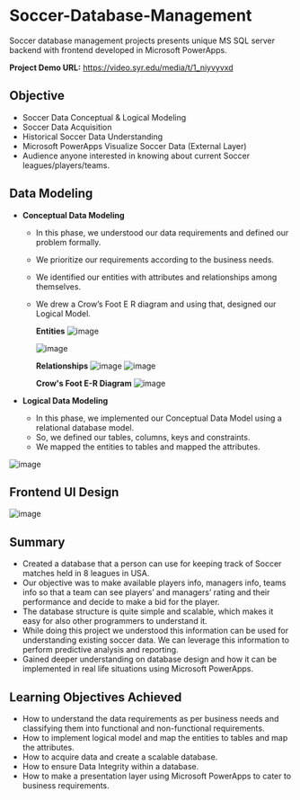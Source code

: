 # Soccer-Database-Management
Soccer database management projects presents unique MS SQL server backend with frontend developed in Microsoft PowerApps. 

**Project Demo URL:** https://video.syr.edu/media/t/1_niyvyvxd

## Objective
* Soccer Data Conceptual & Logical Modeling
* Soccer Data Acquisition
* Historical Soccer Data Understanding
* Microsoft PowerApps Visualize Soccer Data (External Layer)
* Audience anyone interested in knowing about current Soccer leagues/players/teams.

## Data Modeling

* **Conceptual Data Modeling**
    * In this phase, we understood our data requirements and defined our problem formally.
    * We prioritize our requirements according to the business needs.
    * We identified our entities with attributes and relationships among themselves.
    * We drew a Crow’s Foot E R diagram and using that, designed our Logical Model.
      
      **Entities**
        ![image](https://user-images.githubusercontent.com/84480824/206969086-0744fe6c-814b-4e95-a136-437b1727a6ef.png)
        
        ![image](https://user-images.githubusercontent.com/84480824/206969162-fdfe2619-3260-46c4-b755-4d2ddf089a10.png)

      **Relationships**
        ![image](https://user-images.githubusercontent.com/84480824/206969217-fedb18ef-465e-4319-9879-2fb91d4f49aa.png)
        ![image](https://user-images.githubusercontent.com/84480824/206969240-1bdc89ab-d3a0-451a-b62b-803f94c417a6.png)

      **Crow's Foot E-R Diagram**
        ![image](https://user-images.githubusercontent.com/84480824/206969332-03a1e2f4-bdd6-4f22-8b20-c9140cd54c7f.png)


* **Logical Data Modeling**
    * In this phase, we implemented our Conceptual Data Model using a relational database model.
    * So, we defined our tables, columns, keys and constraints.
    * We mapped the entities to tables and mapped the attributes.

![image](https://user-images.githubusercontent.com/84480824/206969454-89c460e9-1a4e-4ee9-af08-f5dc521a2aff.png)

## Frontend UI Design

![image](https://user-images.githubusercontent.com/84480824/206969519-256597d8-e1c3-45c2-b226-5eb3d1966e09.png)

## Summary

* Created a database that a person can use for keeping track of Soccer matches held in 8 leagues in USA.
* Our objective was to make available players info, managers info, teams info so that a team can see players’ and managers’ rating and their performance and decide to make a bid for the player.
* The database structure is quite simple and scalable, which makes it easy for also other programmers to understand it.
* While doing this project we understood this information can be used for understanding existing soccer data. We can leverage this information to perform predictive analysis and reporting.
* Gained deeper understanding on database design and how it can be implemented in real life situations using Microsoft PowerApps.


## Learning Objectives Achieved

* How to understand the data requirements as per business needs and classifying them into functional and non-functional requirements.
* How to implement logical model and map the entities to tables and map the attributes.
* How to acquire data and create a scalable database.
* How to ensure Data Integrity within a database.
* How to make a presentation layer using Microsoft PowerApps to cater to business requirements.

